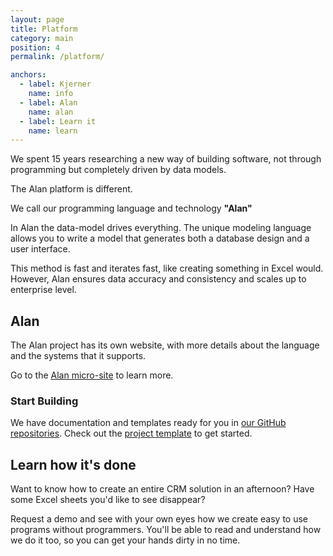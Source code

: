 ```yaml
---
layout: page
title: Platform
category: main
position: 4
permalink: /platform/

anchors:
  - label: Kjerner
    name: info
  - label: Alan
    name: alan
  - label: Learn it
    name: learn
---
```


<a name="info"></a>
We spent 15 years researching a new way of building software,
not through programming but completely driven by data models.

<p class="intro">The Alan platform is different.</p>

We call our programming language and technology **"Alan"**

In Alan the data-model drives everything.
The unique modeling language allows you to write a model that generates
both a database design and a user interface.

This method is fast and iterates fast, like creating something in Excel would.
However, Alan ensures data accuracy and consistency and scales up to enterprise level.


<a name="alan"></a>
## Alan

The Alan project has its own website, with more details about
the language and the systems that it supports.

Go to the [Alan micro-site](https://alan-platform.com) to learn more.


### Start Building
We have documentation and templates ready for you in [our GitHub repositories](https://github.com/M-industries). Check out the [project template](https://github.com/M-industries/AlanProjectTemplate) to get started.



<a name="learn"></a>
## Learn how it's done

Want to know how to create an entire CRM solution in an afternoon?
Have some Excel sheets you'd like to see disappear?

Request a demo and see with your own eyes how we create easy to use programs without programmers.
You'll be able to read and understand how we do it too,
so you can get your hands dirty in no time.
